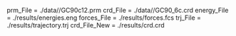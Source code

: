 prm_File     = ./data//GC90c12.prm
crd_File     = ./data//GC90_6c.crd
energy_File  = ./results/energies.eng
forces_File  = ./results/forces.fcs
trj_File     = ./results/trajectory.trj
crd_File_New = ./results/crd.crd